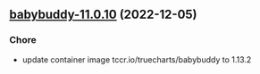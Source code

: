 

## [babybuddy-11.0.10](https://github.com/truecharts/charts/compare/babybuddy-11.0.9...babybuddy-11.0.10) (2022-12-05)

### Chore

- update container image tccr.io/truecharts/babybuddy to 1.13.2
  
  
